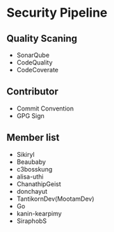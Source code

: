 # Security Pipeline

## Quality Scaning

- SonarQube
- CodeQuality
- CodeCoverate

## Contributor

- Commit Convention
- GPG Sign

## Member list

- Sikiryl
- Beaubaby
- c3bosskung
- alisa-uthi
- ChanathipGeist
- donchayut
- TantikornDev(MootamDev)
- Go
- kanin-kearpimy
- SiraphobS
